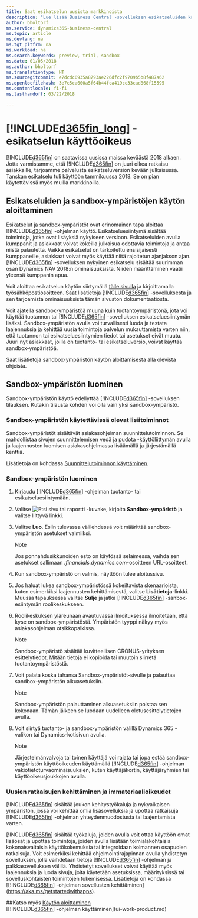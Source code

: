 ```yaml
---
title: Saat esikatselun uusista markkinoista
description: "Lue lisää Business Central -sovelluksen esikatseluiden käyttöoikeudesta."
author: bholtorf
ms.service: dynamics365-business-central
ms.topic: article
ms.devlang: na
ms.tgt_pltfrm: na
ms.workload: na
ms.search.keywords: preview, trial, sandbox
ms.date: 01/05/2018
ms.author: bholtorf
ms.translationtype: HT
ms.sourcegitcommit: e7dcdc0935a8793ae226dfc2f9709b5b8f487a62
ms.openlocfilehash: 3e7c5ca600a5f64b44fca419ce33cad868f15595
ms.contentlocale: fi-fi
ms.lasthandoff: 03/22/2018

---
```

# <a name="access-to-the-included365finlongincludesd365finlongmdmd-preview"></a>[!INCLUDE[d365fin_long](includes/d365fin_long_md.md)] -esikatselun käyttöoikeus
[!INCLUDE[d365fin](includes/d365fin_md.md)] on saatavissa uusissa maissa keväästä 2018 alkaen. Jotta varmistamme, että [!INCLUDE[d365fin](includes/d365fin_md.md)] on juuri oikea ratkaisu asiakkaille, tarjoamme palvelusta esikatseluversion kevään julkaisussa. Tanskan esikatselu tuli käyttöön tammikuussa 2018. Se on pian käytettävissä myös muilla markkinoilla.  

## <a name="getting-started-with-previews-and-sandboxes"></a>Esikatseluiden ja sandbox-ympäristöjen käytön aloittaminen
Esikatselut ja sandbox-ympäristöt ovat erinomainen tapa aloittaa [!INCLUDE[d365fin](includes/d365fin_md.md)] -ohjelman käyttö. Esikatseluesiintymä sisältää toimintoja, jotka ovat lisäyksiä nykyiseen versioon. Esikatseluiden avulla kumppanit ja asiakkaat voivat kokeilla julkaisua odottavia toimintoja ja antaa niistä palautetta. Vaikka esikatselut on tarkoitettu ensisijaisesti kumppaneille, asiakkaat voivat myös käyttää niitä rajoitetun ajanjakson ajan. [!INCLUDE[d365fin](includes/d365fin_md.md)] -sovelluksen nykyinen esikatselu sisältää suurimman osan Dynamics NAV 2018:n ominaisuuksista. Niiden määrittäminen vaatii yleensä kumppanin apua.

Voit aloittaa esikatselun käytön siirtymällä [tälle sivulla](https://go.microsoft.com/fwlink/?linkid=866045) ja kirjoittamalla työsähköpostiosoitteen. Saat lisätietoja [!INCLUDE[d365fin](includes/d365fin_md.md)] -sovelluksesta ja sen tarjoamista ominaisuuksista tämän sivuston dokumentaatiosta.

Voit ajatella sandbox-ympäristöä muuna kuin tuotantoympäristönä, jota voi käyttää tuotannon tai [!INCLUDE[d365fin](includes/d365fin_md.md)] -sovelluksen esikatseluesiintymän lisäksi. Sandbox-ympäristön avulla voi turvallisesti luoda ja testata laajennuksia ja kehittää uusia toimintoja palvelun mukauttamista varten niin, että tuotannon tai esikatseluesiintymien tiedot tai asetukset eivät muutu. Juuri nyt asiakkaat, joilla on tuotanto- tai esikatseluversio, voivat käyttää sandbox-ympäristöä.

Saat lisätietoja sandbox-ympäristön käytön aloittamisesta alla olevista ohjeista.

## <a name="creating-a-sandbox-environment"></a>Sandbox-ympäristön luominen
Sandbox-ympäristön käyttö edellyttää [!INCLUDE[d365fin](includes/d365fin_md.md)] -sovelluksen tilauksen. Kutakin tilausta kohden voi olla vain yksi sandbox-ympäristö.

### <a name="advanced-functionality-available-in-a-sandbox-environment"></a>Sandbox-ympäristön käytettävissä olevat lisätoiminnot
Sandbox-ympäristöt sisältävät asiakasohjelman suunnittelutoiminnon. Se mahdollistaa sivujen suunnittelemisen vedä ja pudota -käyttöliittymän avulla ja laajennusten luomisen asiakasohjelmassa lisäämällä ja järjestämällä kenttiä.

Lisätietoja on kohdassa [Suunnittelutoiminnon käyttäminen](https://docs.microsoft.com/en-us/dynamics-nav/developer/devenv-inclient-designer).

### <a name="to-create-a-sandbox-environment"></a>Sandbox-ympäristön luominen
1.  Kirjaudu [!INCLUDE[d365fin](includes/d365fin_md.md)] -ohjelman tuotanto- tai esikatseluesiintymään.  
2.  Valitse ![Etsi sivu tai raportti](media/ui-search/search_small.png "Etsi sivu tai raportti -kuvake") -kuvake, kirjoita **Sandbox-ympäristö** ja valitse liittyvä linkki.
3.  Valitse **Luo**. Esiin tulevassa välilehdessä voit määrittää sandbox-ympäristön asetukset valmiiksi.

    > [!Note]
    > Jos ponnahdusikkunoiden esto on käytössä selaimessa, vaihda sen asetukset sallimaan *.financials.dynamics.com*-osoitteen URL-osoitteet.  

4.  Kun sandbox-ympäristö on valmis, näyttöön tulee aloitussivu.  
5.  Jos haluat lukea sandbox-ympäristössä kokeiltavista skenaarioista, kuten esimerkiksi laajennusten kehittämisestä, valitse **Lisätietoja**-linkki. Muussa tapauksessa valitse **Sulje** ja jatka [!INCLUDE[d365fin](includes/d365fin_md.md)] -sanbox-esiintymän roolikeskukseen.  
6.  Roolikeskuksen yläreunaan avautuvassa ilmoituksessa ilmoitetaan, että kyse on sandbox-ympäristöstä. Ympäristön tyyppi näkyy myös asiakasohjelman otsikkopalkissa.

    > [!Note]
    > Sandbox-ympäristö sisältää kuvitteellisen CRONUS-yrityksen esittelytiedot. Mitään tietoja ei kopioida tai muutoin siirretä tuotantoympäristöstä.  

7.  Voit palata koska tahansa Sandbox-ympäristöt-sivulle ja palauttaa sandbox-ympäristön alkuasetuksiin.

    > [!Note]
    > Sandbox-ympäristön palauttaminen alkuasetuksiin poistaa sen kokonaan. Tämän jälkeen se luodaan uudelleen oletusesittelytietojen avulla.  

8.  Voit siirtyä tuotanto- ja sandbox-ympäristön välillä Dynamics 365 -valikon tai Dynamics-kotisivun avulla.

    > [!Note]
    > Järjestelmänvalvoja tai toinen käyttäjä voi rajata tai jopa estää sandbox-ympäristön käyttöoikeuden käyttämällä [!INCLUDE[d365fin](includes/d365fin_md.md)] -ohjelman vakiotietoturvaominaisuuksien, kuten käyttäjäkortin, käyttäjäryhmien tai käyttöoikeusjoukkojen avulla.  

### <a name="building-new-solutions-and-intellectual-property"></a>Uusien ratkaisujen kehittäminen ja immateriaalioikeudet
[!INCLUDE[d365fin](includes/d365fin_md.md)] sisältää joukon kehitystyökaluja ja nykyaikaisen ympäristön, jossa voi kehittää omia lisäsovelluksia ja upottaa ratkaisuja [!INCLUDE[d365fin](includes/d365fin_md.md)] -ohjelman yhteydenmuodostusta tai laajentamista varten.

[!INCLUDE[d365fin](includes/d365fin_md.md)] sisältää työkaluja, joiden avulla voit ottaa käyttöön omat lisäosat ja upottaa toimintoja, joiden avulla lisätään toimialakohtaisia kokonaisvaltaisia käyttökokemuksia tai integroidaan kolmannen osapuolen ratkaisuja. Voit esimerkiksi kehittää ohjelmointirajapinnan avulla yhdistetyn sovelluksen, jolla vaihdetaan tietoja [!INCLUDE[d365fin](includes/d365fin_md.md)] -ohjelman ja palkkasovelluksen välillä. Yhdistetyt sovellukset voivat käyttää myös laajennuksia ja luoda sivuja, joita käytetään asetuksissa, määrityksissä tai sovelluskohtaisten toimintojen tukemisessa. Lisätietoja on kohdassa [[!INCLUDE[d365fin](includes/d365fin_md.md)] -ohjelman sovellusten kehittäminen](https://aka.ms/getstartedwithapps).

##<a name="see-also"></a>Katso myös
[Käytön aloittaminen](product-get-started.md)  
[[!INCLUDE[d365fin](includes/d365fin_md.md)] -ohjelman käyttäminen](ui-work-product.md)  

